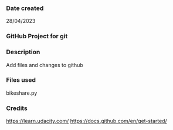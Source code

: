 
### Date created
28/04/2023 

### GitHub Project for git


### Description
Add files and changes to github

### Files used
bikeshare.py

### Credits
https://learn.udacity.com/
https://docs.github.com/en/get-started/



